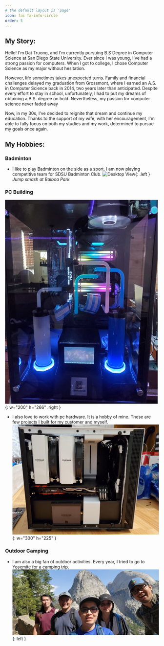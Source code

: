 ```yaml
---
# the default layout is 'page'
icon: fas fa-info-circle
order: 5 
---
```

## My Story:
<p>Hello! I'm Dat Truong, and I'm currently pursuing B.S Degree in Computer Science at San Diego State University. Ever since I was young, I've had a strong passion for computers. When I got to college, I chose Computer Science as my major without hesitation.</p>
<p>However, life sometimes takes unexpected turns. Family and financial challenges delayed my graduation from Grossmont, where I earned an A.S. in Computer Science back in 2014, two years later than anticipated. Despite every effort to stay in school, unfortunately, I had to put my dreams of obtaining a B.S. degree on hold. Nevertheless, my passion for computer science never faded away</p>
<p>Now, in my 30s, I've decided to reignite that dream and continue my education. Thanks to the support of my wife, with her encouragement, I'm able to fully focus on both my studies and my work, determined to pursue my goals once again.</p>

## My Hobbies:
### Badminton
- I like to play Badminton on the side as a sport. I am now playing competitive team for SDSU Badminton Club.
![Desktop View](https://scontent.fsan1-1.fna.fbcdn.net/v/t39.30808-6/327748429_1512181245931083_7882660858341020927_n.jpg?_nc_cat=111&ccb=1-7&_nc_sid=5f2048&_nc_ohc=d5ZScnxeE9oAb7rCVfH&_nc_ht=scontent.fsan1-1.fna&oh=00_AfBzejfg7Bpduo7A6Gx56iD_txazQDMMZGSxgb5_2VFb1g&oe=661B832F){: .left } 
*Jump smash at Balboa Park*

### PC Building
![Desktop View](/assets/files/custompc3.jpg){: w="200" h="266" .right }
- I also love to work with pc hardware. It is a hobby of mine. These are few projects I built for my customer and myself. 
![Desktop View](/assets/files/custompc1.jpg){: w="300" h="225" }

### Outdoor Camping
- I am also a big fan of outdoor activities. Every year, I tried to go to Yosemite for a camping trip.
![Desktop View](/assets/files/yosemite.jpg){: left }
